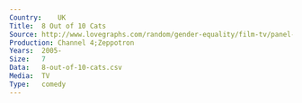```yaml
---
Country:	UK
Title:	8 Out of 10 Cats
Source:	http://www.lovegraphs.com/random/gender-equality/film-tv/panel-shows.html
Production:	Channel 4;Zeppotron
Years:	2005-
Size:	7
Data:	8-out-of-10-cats.csv
Media:	TV
Type:	comedy
---
```

